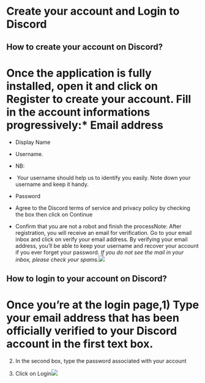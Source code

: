 ##

# **Create your account and Login to Discord**

##

## How to create your account on Discord?

# Once the application is fully installed, open it and click on Register to create your account. Fill in the account informations progressively:* Email address 

* Display Name 

* Username. 

* NB:

*  Your username should help us to identify you easily. Note down your username and keep it handy.

* Password

* Agree to the Discord terms of service and privacy policy by checking the box then click on Continue

* Confirm that you are not a robot and finish the processNote: After registration, you will receive an email for verification. Go to your email inbox and click on verify your email address. By verifying your email address, you’ll be able to keep your username and recover your account if you ever forget your password. _If you do not see the mail in your inbox, please check your spams.___![](https://lh7-rt.googleusercontent.com/docsz/AD_4nXdEO-CUF4rDuLCIUbLbI_R7a4yVg4bUQVzNNENGQIjQoeqNytMl-VY9jLrMSUBjmZh9cmLGuID-yJzM13bgSjmsyNHWWLj-9Y60hys95QKpkl71beN2NIKLZbO6i2X4jkXu8QNsMQ?key=4nijDkbC0aRPHuMITgb59qZe)__

## How to login to your account on Discord?

# Once you’re at the login page,1) Type your email address that has been officially verified to your Discord account in the first text box.

2) In the second box, type the password associated with your account

3) Click on Login![](https://lh7-rt.googleusercontent.com/docsz/AD_4nXfkYoPetBd4RQoReXskr1tpa0SkvaKyDqjmgvUtFGsEexse_zg434R7g9UZtXxZhFDpe-3sFCMu2b72WuPMIrx-9WMpfg7PSGDLAsRCuGZ8bH3KVOhCp23ZQc11-NcEEbWL5mV_?key=4nijDkbC0aRPHuMITgb59qZe)
